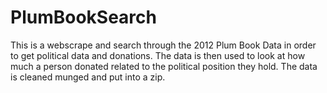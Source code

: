 # PlumBookSearch
This is a webscrape and search through the 2012 Plum Book Data in order to get political data and donations. 
The data is then used to look at how much a person donated related to the political position they hold. The data is cleaned munged and put into a zip. 


